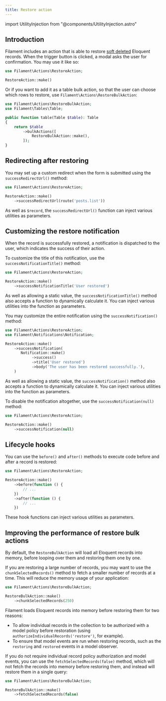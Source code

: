 ```yaml
---
title: Restore action
---
```

import UtilityInjection from "@components/UtilityInjection.astro"

## Introduction

Filament includes an action that is able to restore [soft deleted](https://laravel.com/docs/eloquent#soft-deleting) Eloquent records. When the trigger button is clicked, a modal asks the user for confirmation. You may use it like so:

```php
use Filament\Actions\RestoreAction;

RestoreAction::make()
```

Or if you want to add it as a table bulk action, so that the user can choose which rows to restore, use `Filament\Actions\RestoreBulkAction`:

```php
use Filament\Actions\RestoreBulkAction;
use Filament\Tables\Table;

public function table(Table $table): Table
{
    return $table
        ->bulkActions([
            RestoreBulkAction::make(),
        ]);
}
```

## Redirecting after restoring

You may set up a custom redirect when the form is submitted using the `successRedirectUrl()` method:

```php
use Filament\Actions\RestoreAction;

RestoreAction::make()
    ->successRedirectUrl(route('posts.list'))
```

<UtilityInjection set="actions" version="4.x">As well as `$record`, the `successRedirectUrl()` function can inject various utilities as parameters.</UtilityInjection>

## Customizing the restore notification

When the record is successfully restored, a notification is dispatched to the user, which indicates the success of their action.

To customize the title of this notification, use the `successNotificationTitle()` method:

```php
use Filament\Actions\RestoreAction;

RestoreAction::make()
    ->successNotificationTitle('User restored')
```

<UtilityInjection set="actions" version="4.x">As well as allowing a static value, the `successNotificationTitle()` method also accepts a function to dynamically calculate it. You can inject various utilities into the function as parameters.</UtilityInjection>

You may customize the entire notification using the `successNotification()` method:

```php
use Filament\Actions\RestoreAction;
use Filament\Notifications\Notification;

RestoreAction::make()
    ->successNotification(
       Notification::make()
            ->success()
            ->title('User restored')
            ->body('The user has been restored successfully.'),
    )
```

<UtilityInjection set="actions" version="4.x" extras="Notification;;Filament\Notifications\Notification;;$notification;;The default notification object, which could be a useful starting point for customization.">As well as allowing a static value, the `successNotification()` method also accepts a function to dynamically calculate it. You can inject various utilities into the function as parameters.</UtilityInjection>

To disable the notification altogether, use the `successNotification(null)` method:

```php
use Filament\Actions\RestoreAction;

RestoreAction::make()
    ->successNotification(null)
```

## Lifecycle hooks

You can use the `before()` and `after()` methods to execute code before and after a record is restored:

```php
use Filament\Actions\RestoreAction;

RestoreAction::make()
    ->before(function () {
        // ...
    })
    ->after(function () {
        // ...
    })
```

<UtilityInjection set="actions" version="4.x">These hook functions can inject various utilities as parameters.</UtilityInjection>

## Improving the performance of restore bulk actions

By default, the `RestoreBulkAction` will load all Eloquent records into memory, before looping over them and restoring them one by one.

If you are restoring a large number of records, you may want to use the `chunkSelectedRecords()` method to fetch a smaller number of records at a time. This will reduce the memory usage of your application:

```php
use Filament\Actions\RestoreBulkAction;

RestoreBulkAction::make()
    ->chunkSelectedRecords(250)
```

Filament loads Eloquent records into memory before restoring them for two reasons:

- To allow individual records in the collection to be authorized with a model policy before restoration (using `authorizeIndividualRecords('restore')`, for example).
- To ensure that model events are run when restoring records, such as the `restoring` and `restored` events in a model observer.

If you do not require individual record policy authorization and model events, you can use the `fetchSelectedRecords(false)` method, which will not fetch the records into memory before restoring them, and instead will restore them in a single query:

```php
use Filament\Actions\RestoreBulkAction;

RestoreBulkAction::make()
    ->fetchSelectedRecords(false)
```
